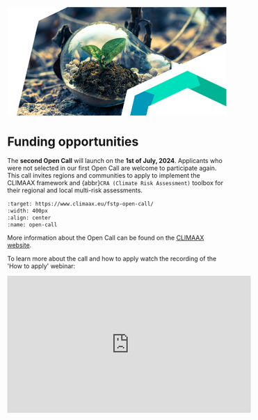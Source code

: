 <img alt="Funding" src="./images/top/Pages_Funding_opportunities_02.png" class="page-main-photo">

# Funding opportunities

The **second Open Call** will launch on the **1st of July, 2024**. Applicants who were not selected in our first Open Call are welcome to participate again. This call invites regions and communities to apply to implement the CLIMAAX framework and {abbr}`CRA (Climate Risk Assessment)` toolbox for their regional and local multi-risk assessments.

```{figure} images/open_call.jpeg
:target: https://www.climaax.eu/fstp-open-call/
:width: 400px
:align: center
:name: open-call
```

More information about the Open Call can be found on the [CLIMAAX website](https://www.climaax.eu/fstp-open-call/).

To learn more about the call and how to apply watch the recording of the 'How to apply' webinar:

<iframe width="560" height="315" style="margin: 0 auto 1rem auto; display:block;" src="https://www.youtube.com/embed/B8xlrWVkM6M?si=6p5XWR5-XuUpMrRT" title="YouTube video player" frameborder="0" allow="accelerometer; autoplay; clipboard-write; encrypted-media; gyroscope; picture-in-picture; web-share" allowfullscreen></iframe>
